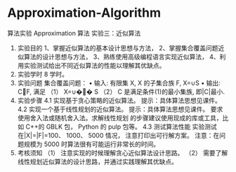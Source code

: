 # Approximation-Algorithm
算法实验 Approximation 算法
实验三：近似算法
1. 实验目的
1、掌握近似算法的基本设计思想与方法，
2、掌握集合覆盖问题近似算法的设计思想与方法，
3、熟练使用高级编程语言实现近似算法，
4、利用实验测试给出不同近似算法的性能以理解其优缺点。
2. 实验学时
8 学时。
3. 实验问题
集合覆盖问题：
• 输入: 有限集 X, X 的子集合族  F, X=∪S
• 输出: CF, 满足
（1） X=∪�� S
（2） C 是满足条件(1)的最小集族, 即|C|最小.
4. 实验步骤
4.1 实现基于贪心策略的近似算法。
提示：具体算法思想见课件。4.2 实现一个基于线性规划的近似算法。
提示：具体算法思想见课件。 要求使用舍入法或随机舍入法。求解线性规划
的步骤建议使用现成的库或工具，比如 C++的 GBLK 包， Python 的 pulp 包等。
4.3 测试算法性能
实验测试在|X|=|F|=100、 1000、 5000 情况， 注意打印出可行解方案。
注意：在问题规模为 5000 时算法很有可能运行非常长的时间。
5. 考核须知
（1） 注意实现的时候理解贪心近似算法设计思路。
（2） 需要了解线性规划近似算法的设计思路，并通过实践理解其优缺点。
